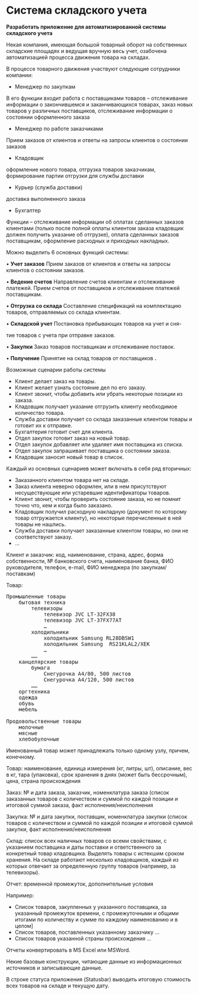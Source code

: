 # **Система складского учета**

**Разработать приложение для автоматизированной системы складского учета**

Некая компания, имеющая большой товарный оборот на собственных складские площадях и ведущая вручную весь учет, озабочена автоматизацией процесса движения товара на складах.

В процессе товарного движения участвуют следующие сотрудники компании:

- Менеджер по закупкам

В его функции входит работа с поставщиками товаров – отслеживание информации о закончившемся и заканчивающихся товарах, заказ новых товаров у различных поставщиков, отслеживание информации о состоянии оформленного заказа

- Менеджер по работе заказчиками

Прием заказов от клиентов и ответы на запросы клиентов о состоянии заказов

- Кладовщик

оформление нового товара, отгрузка товаров заказчикам, формирование партии отгрузки для службы доставки

- Курьер (служба доставки)

доставка выполненного заказа

- Бухгалтер

Функции – отслеживание информации об оплатах сделанных заказов клиентами (только после полной оплаты клиентом заказа кладовщик должен получить указание об отгрузке), оплата сделанных заказов поставщикам, оформление расходных и приходных накладных.

Можно выделить 6 основных функций системы:

• **Учет заказов** Прием заказов от клиентов и ответы на запросы клиентов о состоянии заказов.

• **Ведение счетов** Направление счетов клиентам и отслеживание платежей. Прием счетов от поставщиков и отсле­живание платежей поставщикам.

• **Отгрузка со склада** Составление спецификаций на комплектацию товаров, отправляемых со склада клиентам.

• **Складской учет** Постановка прибывающих товаров на учет и сня-

тие товаров с учета при отправке заказов.

• **Закупки** Заказ товаров поставщикам и отслеживание поставок.

• **Получение** Принятие на склад товаров от поставщиков **.**

Возможные сценарии работы системы

- Клиент делает заказ на товары.
- Клиент желает узнать состояние дел по его заказу.
- Клиент звонит, чтобы добавить или убрать некоторые позиции из заказа.
- Кладовщик получает указание отгрузить клиенту необходимое количество
товара.
- Служба доставки получает со склада заказанные клиентом товары и готовит
их к отправке.
- Бухгалтерия готовит счет для клиента.
- Отдел закупок готовит заказ на новый товар.
- Отдел закупок добавляет или удаляет имя поставщика из списка.
- Отдел закупок запрашивает поставщика о состоянии заказа.
- Кладовщик заносит новый товар в список.

Каждый из основных сценариев может включать в себя ряд вторичных:

- Заказанного клиентом товара нет на складе.
- Заказ клиента неверно оформлен, или в нем присутствуют несуществующие
или устаревшие идентификаторы товаров.
- Клиент звонит, чтобы проверить состояние заказа, но не помнит точно что,
кем и когда было заказано.
- Кладовщик получил расходную накладную (документ по которому товар отгружается клиенту), но некоторые перечисленные в
ней товары не нашлись.
- Служба доставки получает заказанные клиентом товары, но они не соответ­ствуют заказу.
- …

Клиент и заказчик: код, наименование, страна, адрес, форма собственности, № банковского счета, наименование банка, ФИО руководителя, телефон, e-mail, ФИО менеджера (по закупкам/поставкам)

Товар:
<pre>
Промышленные товары
	бытовая техника
		телевизоры
			телевизор JVC LT-32FX38
			телевизор JVC LT-37FX77AT
			…
		холодильники
			холодильник Samsung RL28DBSW1
			холодильник Samsung  RS21KLAL2/XEK
			…
		……	
	канцелярские товары
		бумага
			Снегурочка A4/80, 500 листов
			Снегурочка A4/120, 500 листов
		……	
	оргтехника
	одежда
	обувь
	мебель
  
Продовольственные товары
	молочные
	мясные
	хлебобулочные
</pre>

Именованный товар может принадлежать только одному узлу, причем, конечному.

Товар: наименование, единица измерения (кг, литры, шт), описание, вес в кг, тара (упаковка), срок хранения в днях (может быть бессрочным), цена, страна происхождения

Заказ: № и дата заказа, заказчик, номенклатура заказа (список заказанных товаров с количеством и суммой по каждой позиции и итоговой суммой заказа, факт исполнения/неисполнения

Закупка: № и дата закупки, поставщик, номенклатура закупки (список товаров с количеством и суммой по каждой позиции и итоговой суммой закупки, факт исполнения/неисполнения

Склад: список всех наличных товаров со всеми свойствами, с указанием поставщика и даты поставки и ответственного за конкретный товар кладовщика. Выделять товары с истекшим сроком хранения. На складе работают несколько кладовщиков, каждый из которых отвечает за определенную группу товаров (например, за телевизоры).

Отчет: временной промежуток, дополнительные условия

Например:

- Список товаров, закупленных у указанного поставщика, за указанный промежуток времени, с промежуточными и общими итогами по количеству и сумме по каждому наименованию и в целом]
- Список товаров, поставленных указанному заказчику …
- Список товаров указанной страны происхождения …

Отчеты конвертировать в MS Excel или MSWord.

Некие базовые конструкции, читающие данные из информационных источников и записывающие данные.

В строке статуса приложения (Statusbar) выводить итоговую стоимость всех товаров на складе и текущую дату.
